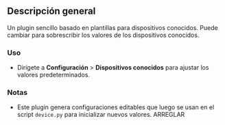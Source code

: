 ## Descripción general

Un plugin sencillo basado en plantillas para dispositivos conocidos. Puede cambiar para sobrescribir los valores de los dispositivos conocidos.

### Uso

- Dirígete a **Configuración** > **Dispositivos conocidos** para ajustar los valores predeterminados.

### Notas

- Este plugin genera configuraciones editables que luego se usan en el script `device.py` para inicializar nuevos valores. ARREGLAR
